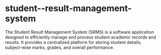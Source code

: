 # student--result-management-system
The Student Result Management System (SRMS) is a software application designed to efficiently manage and process student academic records and results. It provides a centralized platform for storing student details, subject-wise marks, grades, and overall performance. 
